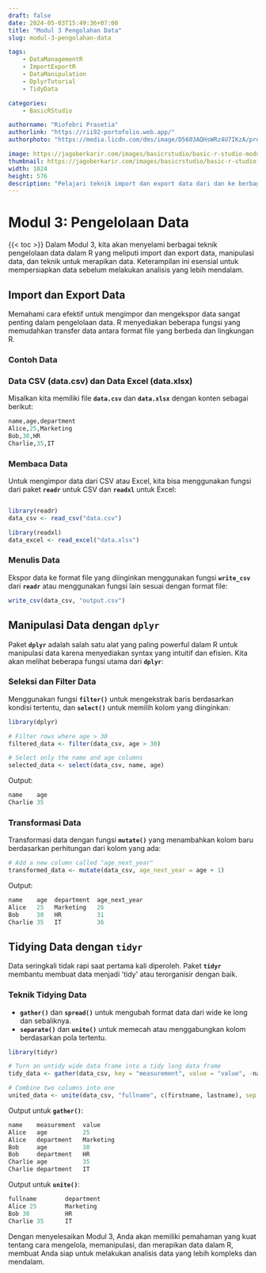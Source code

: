 ```yaml
---
draft: false
date: 2024-05-03T15:49:36+07:00
title: "Modul 3 Pengolahan Data"
slug: modul-3-pengolahan-data

tags:
    - DataManagementR
    - ImportExportR
    - DataManipulation
    - DplyrTutorial
    - TidyData

categories:
    - BasicRStudio

authorname: "Riofebri Prasetia"
authorlink: "https://rii92-portofolio.web.app/"
authorphoto: "https://media.licdn.com/dms/image/D5603AQHsWRz4U7IKzA/profile-displayphoto-shrink_200_200/0/1690182368248?e=1718841600&v=beta&t=UrTxqBd5G0GRg7UsKkoxTP99WK_An-NJpp4Nu2RXlO8"

image: https://jagoberkarir.com/images/basicrstudio/basic-r-studio-modul-3.jpg
thumbnail: https://jagoberkarir.com/images/basicrstudio/basic-r-studio-modul-3.jpg
width: 1024
height: 576
description: "Pelajari teknik import dan export data dari dan ke berbagai format file seperti CSV dan Excel, serta cara menggunakan paket dplyr dan tidyr untuk manipulasi dan persiapan data yang efisien."
---
```

# **Modul 3: Pengelolaan Data**
{{< toc >}}
Dalam Modul 3, kita akan menyelami berbagai teknik pengelolaan data dalam R yang meliputi import dan export data, manipulasi data, dan teknik untuk merapikan data. Keterampilan ini esensial untuk mempersiapkan data sebelum melakukan analisis yang lebih mendalam.

## **Import dan Export Data**

Memahami cara efektif untuk mengimpor dan mengekspor data sangat penting dalam pengelolaan data. R menyediakan beberapa fungsi yang memudahkan transfer data antara format file yang berbeda dan lingkungan R.

### **Contoh Data**

### **Data CSV (data.csv) dan Data Excel (data.xlsx)**

Misalkan kita memiliki file **`data.csv`** dan **`data.xlsx`** dengan konten sebagai berikut:

```r
name,age,department
Alice,25,Marketing
Bob,30,HR
Charlie,35,IT
```

### **Membaca Data**

Untuk mengimpor data dari CSV atau Excel, kita bisa menggunakan fungsi dari paket **`readr`** untuk CSV dan **`readxl`** untuk Excel:

```r

library(readr)
data_csv <- read_csv("data.csv")

library(readxl)
data_excel <- read_excel("data.xlsx")

```

### **Menulis Data**

Ekspor data ke format file yang diinginkan menggunakan fungsi **`write_csv`** dari **`readr`** atau menggunakan fungsi lain sesuai dengan format file:

```r
write_csv(data_csv, "output.csv")

```

## **Manipulasi Data dengan `dplyr`**

Paket **`dplyr`** adalah salah satu alat yang paling powerful dalam R untuk manipulasi data karena menyediakan syntax yang intuitif dan efisien. Kita akan melihat beberapa fungsi utama dari **`dplyr`**:

### **Seleksi dan Filter Data**

Menggunakan fungsi **`filter()`** untuk mengekstrak baris berdasarkan kondisi tertentu, dan **`select()`** untuk memilih kolom yang diinginkan:

```r
library(dplyr)

# Filter rows where age > 30
filtered_data <- filter(data_csv, age > 30)

# Select only the name and age columns
selected_data <- select(data_csv, name, age)

```

Output:
```r
name    age
Charlie 35
```

### **Transformasi Data**

Transformasi data dengan fungsi **`mutate()`** yang menambahkan kolom baru berdasarkan perhitungan dari kolom yang ada:

```r
# Add a new column called "age_next_year"
transformed_data <- mutate(data_csv, age_next_year = age + 1)

```
Output:

```r
name    age  department  age_next_year
Alice   25   Marketing   26
Bob     30   HR          31
Charlie 35   IT          36
```

## **Tidying Data dengan `tidyr`**

Data seringkali tidak rapi saat pertama kali diperoleh. Paket **`tidyr`** membantu membuat data menjadi 'tidy' atau terorganisir dengan baik.

### **Teknik Tidying Data**

- **`gather()`** dan **`spread()`** untuk mengubah format data dari wide ke long dan sebaliknya.
- **`separate()`** dan **`unite()`** untuk memecah atau menggabungkan kolom berdasarkan pola tertentu.

```r
library(tidyr)

# Turn an untidy wide data frame into a tidy long data frame
tidy_data <- gather(data_csv, key = "measurement", value = "value", -name)

# Combine two columns into one
united_data <- unite(data_csv, "fullname", c(firstname, lastname), sep = " ")

```

Output untuk **`gather()`**:

```r
name    measurement  value
Alice   age          25
Alice   department   Marketing
Bob     age          30
Bob     department   HR
Charlie age          35
Charlie department   IT

```

Output untuk **`unite()`**:

```r
fullname        department
Alice 25        Marketing
Bob 30          HR
Charlie 35      IT

```
Dengan menyelesaikan Modul 3, Anda akan memiliki pemahaman yang kuat tentang cara mengelola, memanipulasi, dan merapikan data dalam R, membuat Anda siap untuk melakukan analisis data yang lebih kompleks dan mendalam.